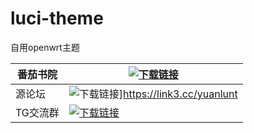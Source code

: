 # luci-theme
自用openwrt主题


| 番茄书院 | [![下载链接](https://img.shields.io/badge/下载-链接-blueviolet.svg?logo=hack-the-box)](http://doubi.tk) |
|-----------|--------------------------------------------------------------------------------------------------|
| 源论坛   | ![下载链接](https://img.shields.io/badge/下载-链接-blueviolet.svg?logo=hack-the-box)]https://link3.cc/yuanlunt                                                              |
| TG交流群 | [![下载链接](https://img.shields.io/badge/下载-链接-blueviolet.svg?logo=hack-the-box)](https://t.me/dahuilang888) |     
